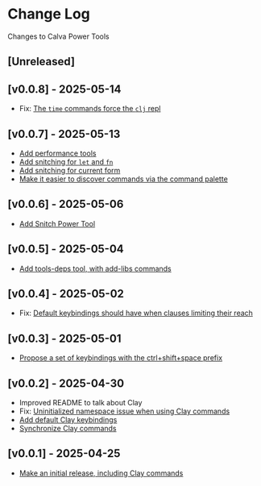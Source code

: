 # Change Log

Changes to Calva Power Tools

## [Unreleased]

## [v0.0.8] - 2025-05-14

- Fix: [The `time` commands force the `clj` repl](https://github.com/BetterThanTomorrow/calva-power-tools/issues/28)

## [v0.0.7] - 2025-05-13

- [Add performance tools](https://github.com/BetterThanTomorrow/calva-power-tools/issues/21)
- [Add snitching for `let` and `fn`](https://github.com/BetterThanTomorrow/calva-power-tools/issues/24)
- [Add snitching for current form](https://github.com/BetterThanTomorrow/calva-power-tools/issues/25)
- [Make it easier to discover commands via the command palette](https://github.com/BetterThanTomorrow/calva-power-tools/issues/27)

## [v0.0.6] - 2025-05-06

- [Add Snitch Power Tool](https://github.com/BetterThanTomorrow/calva-power-tools/issues/20)

## [v0.0.5] - 2025-05-04

- [Add tools-deps tool, with add-libs commands](https://github.com/BetterThanTomorrow/calva-power-tools/issues/7)

## [v0.0.4] - 2025-05-02

- Fix: [Default keybindings should have when clauses limiting their reach](https://github.com/BetterThanTomorrow/calva-power-tools/issues/14)

## [v0.0.3] - 2025-05-01

- [Propose a set of keybindings with the ctrl+shift+space prefix](https://github.com/BetterThanTomorrow/calva-power-tools/issues/15)

## [v0.0.2] - 2025-04-30

- Improved README to talk about Clay
- Fix: [Uninitialized namespace issue when using Clay commands](https://github.com/BetterThanTomorrow/calva-power-tools/issues/3)
- [Add default Clay keybindings](https://github.com/BetterThanTomorrow/calva-power-tools/issues/5)
- [Synchronize Clay commands](https://github.com/BetterThanTomorrow/calva-power-tools/pull/6)

## [v0.0.1] - 2025-04-25

- [Make an initial release, including Clay commands](https://github.com/BetterThanTomorrow/calva-power-tools/issues/1)
